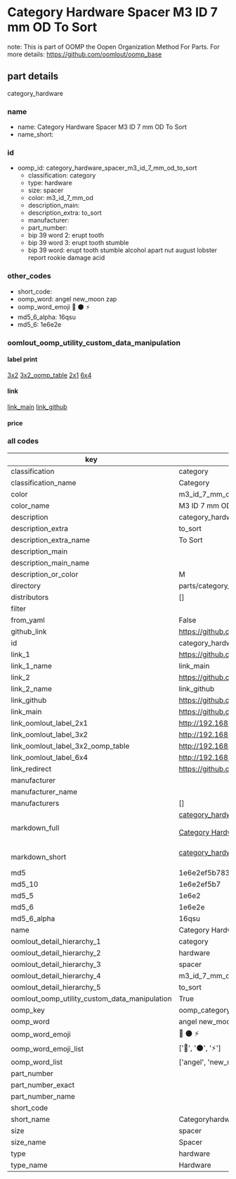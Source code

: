 # Category Hardware Spacer M3 ID 7 mm OD To Sort  

note: This is part of OOMP the Oopen Organization Method For Parts. For more details: https://github.com/oomlout/oomp_base

##  part details
  



category_hardware



### name
* name: Category Hardware Spacer M3 ID 7 mm OD To Sort
* name_short: 
### id
* oomp_id: category_hardware_spacer_m3_id_7_mm_od_to_sort
  * classification: category
  * type: hardware
  * size: spacer
  * color: m3_id_7_mm_od
  * description_main: 
  * description_extra: to_sort
  * manufacturer: 
  * part_number: 
  * bip 39 word 2: erupt tooth
  * bip 39 word 3: erupt tooth stumble
  * bip 39 word: erupt tooth stumble alcohol apart nut august lobster report rookie damage acid

### other_codes
* short_code: 
* oomp_word: angel new_moon zap
* oomp_word_emoji :angel: :new_moon: :zap:
* md5_6_alpha: 16qsu
* md5_6: 1e6e2e






### oomlout_oomp_utility_custom_data_manipulation
#### label print
[3x2](http://192.168.1.245:1112/?label=oomp%2016qsu)
[3x2_oomp_table](http://192.168.1.108:1112/?label=oomp%2016qsu)
[2x1](http://192.168.1.242:1112/?label=oomp%2016qsu)
[6x4](http://192.168.1.55:1112/?label=oomp%2016qsu)    

#### link

[link_main](https://github.com/oomlout/oomlout_oomp_version_1_messy/tree/main/parts/category_hardware_spacer_m3_id_7_mm_od_to_sort) [link_github](https://github.com/oomlout/oomlout_oomp_version_1_messy/tree/main/parts/category_hardware_spacer_m3_id_7_mm_od_to_sort)                             

#### price







### all codes 
| key | value |  
| --- | --- |  
| classification | category |  
| classification_name | Category |  
| color | m3_id_7_mm_od |  
| color_name | M3 ID 7 mm OD |  
| description | category_hardware |  
| description_extra | to_sort |  
| description_extra_name | To Sort |  
| description_main |  |  
| description_main_name |  |  
| description_or_color | M  |  
| directory | parts/category_hardware_spacer_m3_id_7_mm_od_to_sort |  
| distributors | [] |  
| filter |  |  
| from_yaml | False |  
| github_link | https://github.com/oomlout/oomlout_oomp_part_src/tree/main/parts/category_hardware_spacer_m3_id_7_mm_od_to_sort |  
| id | category_hardware_spacer_m3_id_7_mm_od_to_sort |  
| link_1 | https://github.com/oomlout/oomlout_oomp_version_1_messy/tree/main/parts/category_hardware_spacer_m3_id_7_mm_od_to_sort |  
| link_1_name | link_main |  
| link_2 | https://github.com/oomlout/oomlout_oomp_version_1_messy/tree/main/parts/category_hardware_spacer_m3_id_7_mm_od_to_sort |  
| link_2_name | link_github |  
| link_github | https://github.com/oomlout/oomlout_oomp_version_1_messy/tree/main/parts/category_hardware_spacer_m3_id_7_mm_od_to_sort |  
| link_main | https://github.com/oomlout/oomlout_oomp_version_1_messy/tree/main/parts/category_hardware_spacer_m3_id_7_mm_od_to_sort |  
| link_oomlout_label_2x1 | http://192.168.1.242:1112/?label=oomp%2016qsu |  
| link_oomlout_label_3x2 | http://192.168.1.245:1112/?label=oomp%2016qsu |  
| link_oomlout_label_3x2_oomp_table | http://192.168.1.108:1112/?label=oomp%2016qsu |  
| link_oomlout_label_6x4 | http://192.168.1.55:1112/?label=oomp%2016qsu |  
| link_redirect | https://github.com/oomlout/oomlout_oomp_version_1_messy/tree/main/parts/category_hardware_spacer_m3_id_7_mm_od_to_sort |  
| manufacturer |  |  
| manufacturer_name |  |  
| manufacturers | [] |  
| markdown_full | [category_hardware_spacer_m3_id_7_mm_od_to_sort](none)<br>[](none)<br>[Category Hardware Spacer M3 Id 7 Mm Od To Sort](none)<br><br> |  
| markdown_short | [category_hardware_spacer_m3_id_7_mm_od_to_sort](none)<br><br> |  
| md5 | 1e6e2ef5b78321e65e852061af793267 |  
| md5_10 | 1e6e2ef5b7 |  
| md5_5 | 1e6e2 |  
| md5_6 | 1e6e2e |  
| md5_6_alpha | 16qsu |  
| name | Category Hardware Spacer M3 ID 7 mm OD To Sort |  
| oomlout_detail_hierarchy_1 | category |  
| oomlout_detail_hierarchy_2 | hardware |  
| oomlout_detail_hierarchy_3 | spacer |  
| oomlout_detail_hierarchy_4 | m3_id_7_mm_od |  
| oomlout_detail_hierarchy_5 | to_sort |  
| oomlout_oomp_utility_custom_data_manipulation | True |  
| oomp_key | oomp_category_hardware_spacer_m3_id_7_mm_od_to_sort |  
| oomp_word | angel new_moon zap |  
| oomp_word_emoji | :angel: :new_moon: :zap: |  
| oomp_word_emoji_list | [':angel:', ':new_moon:', ':zap:'] |  
| oomp_word_list | ['angel', 'new_moon', 'zap'] |  
| part_number |  |  
| part_number_exact |  |  
| part_number_name |  |  
| short_code |  |  
| short_name | Categoryhardware |  
| size | spacer |  
| size_name | Spacer |  
| type | hardware |  
| type_name | Hardware |  
